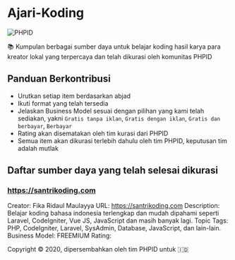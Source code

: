 # Ajari-Koding

![PHPID](https://img.shields.io/badge/Dikurasi_Oleh-PHPID_Community-blue?cacheSeconds=604800)

📚 Kumpulan berbagai sumber daya untuk belajar koding hasil karya para kreator lokal yang terpercaya dan telah dikurasi oleh komunitas PHPID

## Panduan Berkontribusi

- Urutkan setiap item berdasarkan abjad
- Ikuti format yang telah tersedia
- Jelaskan Business Model sesuai dengan pilihan yang kami telah sediakan, yakni `Gratis tanpa iklan`, `Gratis dengan iklan`, `Gratis dan berbayar`, `Berbayar`
- Rating akan disematakan oleh tim kurasi dari PHPID
- Semua item akan dikurasi terlebih dahulu oleh tim PHPID, keputusan tim adalah mutlak

## Daftar sumber daya yang telah selesai dikurasi

### https://santrikoding.com

Creator: Fika Ridaul Maulayya
URL: https://santrikoding.com
Description: Belajar koding bahasa indonesia terlengkap dan mudah dipahami seperti Laravel, CodeIgniter, Vue JS, JavaScript dan masih banyak lagi.
Topic Tags: PHP, CodeIgniter, Laravel, SysAdmin, Database, JavaScript, dan lain-lain.
Business Model: FREEMIUM
Rating: 



Copyright © 2020, dipersembahkan oleh tim PHPID untuk 🇮🇩
